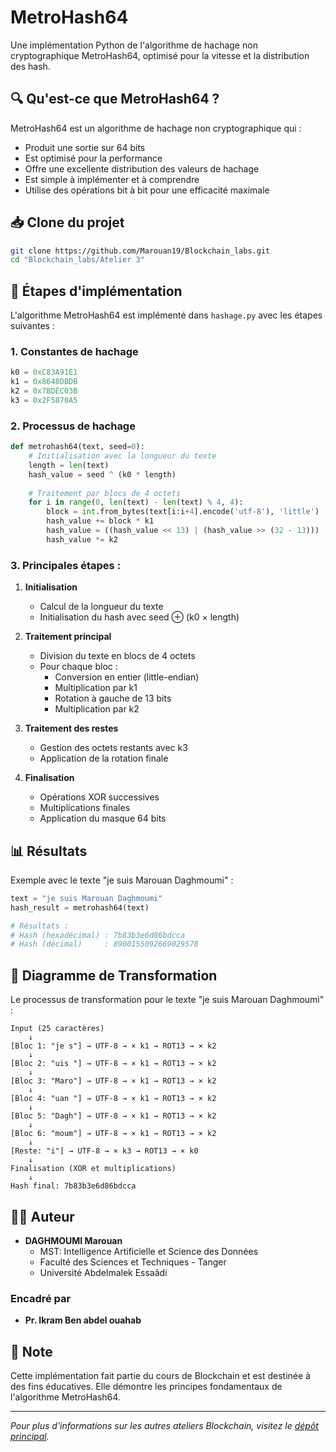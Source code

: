 # MetroHash64

Une implémentation Python de l'algorithme de hachage non cryptographique MetroHash64, optimisé pour la vitesse et la distribution des hash.

## 🔍 Qu'est-ce que MetroHash64 ?

MetroHash64 est un algorithme de hachage non cryptographique qui :
- Produit une sortie sur 64 bits
- Est optimisé pour la performance
- Offre une excellente distribution des valeurs de hachage
- Est simple à implémenter et à comprendre
- Utilise des opérations bit à bit pour une efficacité maximale

## 📥 Clone du projet

```bash
git clone https://github.com/Marouan19/Blockchain_labs.git
cd "Blockchain_labs/Atelier 3"
```

## 🔧 Étapes d'implémentation

L'algorithme MetroHash64 est implémenté dans `hashage.py` avec les étapes suivantes :

### 1. Constantes de hachage
```python
k0 = 0xC83A91E1
k1 = 0x8648DBDB
k2 = 0x7BDEC03B
k3 = 0x2F5870A5
```

### 2. Processus de hachage
```python
def metrohash64(text, seed=0):
    # Initialisation avec la longueur du texte
    length = len(text)
    hash_value = seed ^ (k0 * length)
    
    # Traitement par blocs de 4 octets
    for i in range(0, len(text) - len(text) % 4, 4):
        block = int.from_bytes(text[i:i+4].encode('utf-8'), 'little')
        hash_value += block * k1
        hash_value = ((hash_value << 13) | (hash_value >> (32 - 13)))
        hash_value *= k2
```

### 3. Principales étapes :
1. **Initialisation**
   - Calcul de la longueur du texte
   - Initialisation du hash avec seed ⊕ (k0 × length)

2. **Traitement principal**
   - Division du texte en blocs de 4 octets
   - Pour chaque bloc :
     * Conversion en entier (little-endian)
     * Multiplication par k1
     * Rotation à gauche de 13 bits
     * Multiplication par k2

3. **Traitement des restes**
   - Gestion des octets restants avec k3
   - Application de la rotation finale

4. **Finalisation**
   - Opérations XOR successives
   - Multiplications finales
   - Application du masque 64 bits

## 📊 Résultats

Exemple avec le texte "je suis Marouan Daghmoumi" :

```python
text = "je suis Marouan Daghmoumi"
hash_result = metrohash64(text)

# Résultats :
# Hash (hexadécimal) : 7b83b3e6d86bdcca
# Hash (décimal)     : 8900155092669029578
```

## 🔄 Diagramme de Transformation

Le processus de transformation pour le texte "je suis Marouan Daghmoumi" :

```
Input (25 caractères)
    ↓
[Bloc 1: "je s"] → UTF-8 → × k1 → ROT13 → × k2
    ↓
[Bloc 2: "uis "] → UTF-8 → × k1 → ROT13 → × k2
    ↓
[Bloc 3: "Maro"] → UTF-8 → × k1 → ROT13 → × k2
    ↓
[Bloc 4: "uan "] → UTF-8 → × k1 → ROT13 → × k2
    ↓
[Bloc 5: "Dagh"] → UTF-8 → × k1 → ROT13 → × k2
    ↓
[Bloc 6: "moum"] → UTF-8 → × k1 → ROT13 → × k2
    ↓
[Reste: "i"] → UTF-8 → × k3 → ROT13 → × k0
    ↓
Finalisation (XOR et multiplications)
    ↓
Hash final: 7b83b3e6d86bdcca
```

## 👨‍💻 Auteur
- **DAGHMOUMI Marouan**
  - MST: Intelligence Artificielle et Science des Données
  - Faculté des Sciences et Techniques - Tanger
  - Université Abdelmalek Essaâdi

### Encadré par
- **Pr. Ikram Ben abdel ouahab**

## 📝 Note
Cette implémentation fait partie du cours de Blockchain et est destinée à des fins éducatives. Elle démontre les principes fondamentaux de l'algorithme MetroHash64.

---
*Pour plus d'informations sur les autres ateliers Blockchain, visitez le [dépôt principal](https://github.com/Marouan19/Blockchain_labs).*
